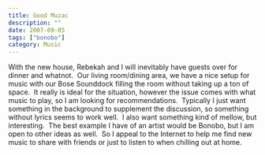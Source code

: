 ```yaml
---
title: Good Muzac
description: ""
date: 2007-09-05
tags: ["bonobo"]
category: Music
---
```



<p>With the new house, Rebekah and I will inevitably have guests over for dinner and whatnot.&nbsp; Our living room/dining area, we have a nice setup for music with our Bose Sounddock filling the room without taking up a ton of space.&nbsp; It really is ideal for the situation, however the issue comes with what music to play, so I am looking for recommendations.&nbsp; Typically I just want something in the background to supplement the discussion, so something without lyrics seems to work well.&nbsp; I also want something kind of mellow, but interesting.&nbsp; The best example I have of an artist would be Bonobo, but I am open to other ideas as well.&nbsp; So I appeal to the Internet to help me find new music to share with friends or just to listen to when chilling out at home.</p>
